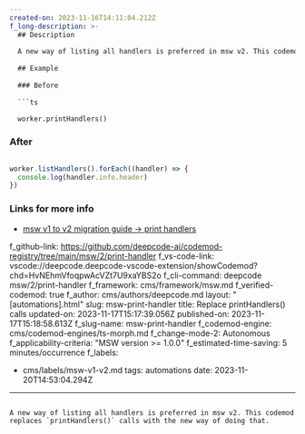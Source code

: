 ```yaml
---
created-on: 2023-11-16T14:11:04.212Z
f_long-description: >-
  ## Description
  
  A new way of listing all handlers is preferred in msw v2. This codemod replaces `printHandlers()` calls with the new way of doing that.
  
  ## Example
  
  ### Before
  
  ```ts

  worker.printHandlers()

  ```
  
  ### After
  
  ```ts

  worker.listHandlers().forEach((handler) => {
    console.log(handler.info.header)
  })

  ```
  
  ### Links for more info

  -   [msw v1 to v2 migration guide -> print handlers](https://mswjs.io/docs/migrations/1.x-to-2.x/#printhandlers)
  
f_github-link: https://github.com/deepcode-ai/codemod-registry/tree/main/msw/2/print-handler
f_vs-code-link: vscode://deepcode.deepcode-vscode-extension/showCodemod?chd=HvNEhmVfoqpwAcVZt7U9xaYBS2o
f_cli-command: deepcode msw/2/print-handler
f_framework: cms/framework/msw.md
f_verified-codemod: true
f_author: cms/authors/deepcode.md
layout: "[automations].html"
slug: msw-print-handler
title: Replace printHandlers() calls
updated-on: 2023-11-17T15:17:39.056Z
published-on: 2023-11-17T15:18:58.613Z
f_slug-name: msw-print-handler
f_codemod-engine: cms/codemod-engines/ts-morph.md
f_change-mode-2: Autonomous
f_applicability-criteria: "MSW version >= 1.0.0"
f_estimated-time-saving: 5 minutes/occurrence
f_labels:
  - cms/labels/msw-v1-v2.md
tags: automations
date: 2023-11-20T14:53:04.294Z
---
```

A new way of listing all handlers is preferred in msw v2. This codemod replaces `printHandlers()` calls with the new way of doing that.